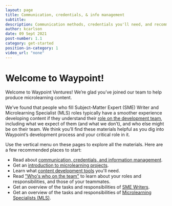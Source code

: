 ```yaml
---
layout: page
title: Communication, credentials, & info management
subtitle:
description: Communication methods, credentials you'll need, and recommended information management
author: kcarlson
date: 09 Sept 2021
post-number: 1.1
category: get-started
position-in-category: 1
video_url: "none"
---
```


# Welcome to Waypoint!

Welcome to Waypoint Ventures! We’re glad you’ve joined our team to help produce microlearning content.

We’ve found that people who fill Subject-Matter Expert (SME) Writer and Microlearning Specialist (MLS) roles typically have a smoother experience developing content if they understand their [role on the development team]({{site.baseurl}}/people/who-is-who.html), including what we expect of them (and what we don’t), and who else might be on their team. We think you’ll find these materials helpful as you dig into Waypoint’s development process and your critical role in it.

Use the vertical menu on these pages to explore all the materials. Here are a few recommended places to start:

- Read about [communication, credentials, and information management]({{site.baseurl}}/get-started/communication.html). 
- Get an [introduction to microlearning projects]({{site.baseurl}}/project-info/introduction-to-microlearning-projects.html).
- Learn what [content development tools]({{site.baseurl}}/get-started/content-development-tools.html) you'll need.
- Read ["Who's who on the team"]({{site.baseurl}}/people/who-is-who.html) to learn about your roles and responsibilities, and those of your teammates.
- Get an overview of the tasks and responsibilities of [SME Writers]({{site.baseurl}}/people/sme-writer.html).
- Get an overview of the tasks and responsibilities of [Microlearning Specialists (MLS)]({{site.baseurl}}/people/mls.html).
